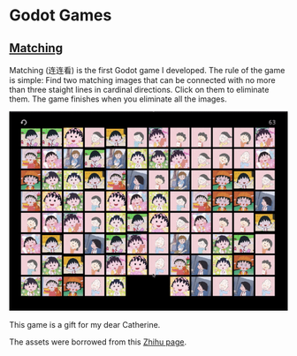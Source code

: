 # Godot Games

## [Matching](https://henryrlee.github.io/GodotGames/matching/)

Matching (连连看) is the first Godot game I developed. The rule of the game
is simple: Find two matching images that can be connected with no more than three
staight lines in cardinal directions. Click on them to eliminate them. The game
finishes when you eliminate all the images.

![Matching](docs/images/matching.gif)

This game is a gift for my dear Catherine.

The assets were borrowed from this
[Zhihu page](https://zhuanlan.zhihu.com/p/141303512).

